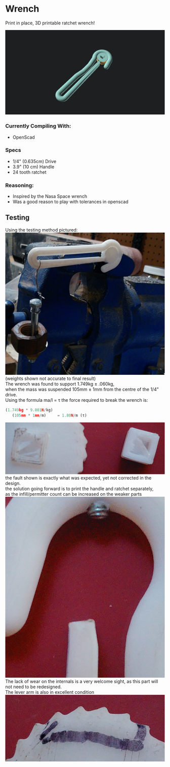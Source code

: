 # Wrench

Print in place, 3D printable ratchet wrench!    

![Preview.png](https://raw.githubusercontent.com/Earth13wells/Wrench/main/Preview.png)

### Currently Compiling With:
  - OpenScad

### Specs
  - 1/4" (0.635cm) Drive
  - 3.9" (10 cm) Handle
  - 24 tooth ratchet

### Reasoning:
  - Inspired by the Nasa Space wrench
  - Was a good reason to play with tolerances in openscad

## Testing
Using the testing method pictured:         
![testingV1.jpg](https://raw.githubusercontent.com/Earth13wells/Wrench/main/testingV1.jpg)
(weights shown not accurate to final result)         
The wrench was found to support 1.749kg ± .060kg,         
when the mass was suspended 105mm ± 1mm from the centre of the 1/4" drive.         
Using the formula ma/l = τ the force required to break the wrench is:         
```python
(1.749kg * 9.801N/kg)
   (105mm * 1mm/m)     = 1.80N/m (τ)
```
![faultV1.jpg](https://raw.githubusercontent.com/Earth13wells/Wrench/main/faultV1.jpg)
the fault shown is exactly what was expected, yet not corrected in the design.         
the solution going forward is to print the handle and ratchet separately,         
as the infill/permitter count can be increased on the weaker parts         
![internalWearV1.jpg](https://raw.githubusercontent.com/Earth13wells/Wrench/main/internalWearV1.jpg)         
The lack of wear on the internals is a very welcome sight, as this part will not need to be redesigned.         
The lever arm is also in excellent condition         
![teethWearV1.jpg](https://raw.githubusercontent.com/Earth13wells/Wrench/main/teethWearV1.jpg)         
